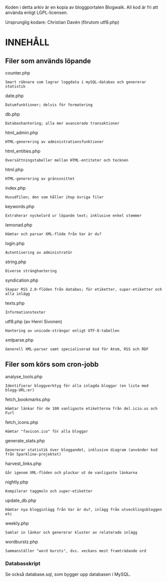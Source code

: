 
Koden i detta arkiv är en kopia av bloggportalen Blogwalk.
All kod är fri att använda enligt LGPL-licensen.

Ursprunglig kodare: Christian Davén (förutom utf8.php)


# INNEHÅLL

## Filer som används löpande

counter.php

	Smart räknare som lagrar loggdata i mySQL-databas och genererar statistik

date.php

	Datumfunktioner; delvis för formatering

db.php

	Databashantering; alla mer avancerade transaktioner

html_admin.php

	HTML-generering av administrationsfunktioner

html_entities.php

	Översättningstabeller mellan HTML-entiteter och tecknen

html.php

	HTML-generering av gränssnittet

index.php

	Huvudfilen; den som håller ihop övriga filer

keywords.php

	Extraherar nyckelord ur löpande text; inklusive enkel stemmer

lemonad.php

	Hämtar och parsar XML-flöde från Var är du?

login.php

	Autentisering av administratör

string.php

	Diverse stränghantering

syndication.php

	Skapar RSS 2.0-flöden från databas; för etiketter, super-etiketter och alla inlägg

texts.php

	Informationstexter

utf8.php (av Henri Sivonen)

	Hantering av unicode-strängar enligt UTF-8-tabellen

xmlparse.php

	Generell XML-parser samt specialiserad kod för Atom, RSS och RDF



## Filer som körs som cron-jobb

analyse_tools.php

	Identifierar bloggverktyg för alla inlagda bloggar (en lista med blogg-URL:er)

fetch_bookmarks.php

	Hämtar länkar för de 100 vanligaste etiketterna från del.icio.us och Furl

fetch_icons.php

	Hämtar "favicon.ico" för alla bloggar

generate_stats.php

	Genererar statistik över bloggandet, inklusive diagram (använder kod från Sparkline-projektet)

harvest_links.php

	Går igenom XML-flöden och plockar ut de vanligaste länkarna

nightly.php

	Kompilerar taggmoln och super-etiketter

update_db.php

	Hämtar nya blogginlägg från Var är du?, inlägg från utvecklingsbloggen etc

weekly.php

	Samlar in länkar och genererar kluster av relaterade inlägg

wordburstz.php

	Sammanställer "word bursts", dvs. veckans mest framträdande ord

### Databasskript

Se också database.sql, som bygger upp databasen i MySQL.
